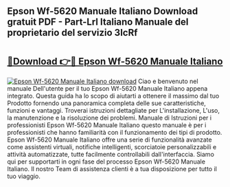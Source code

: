 ## Epson Wf-5620 Manuale Italiano Download gratuit PDF - Part-Lrl Italiano Manuale del proprietario del servizio 3IcRf

# <h2><a href="http://dfa7dxg.blite.top/?on=Epson+Wf-5620+Manuale+Italiano">🔗Download 👉🔴 Epson Wf-5620 Manuale Italiano</a></h2>

[![Epson Wf-5620 Manuale Italiano download](https://i.imgur.com/lujVjoI.png)](http://dfa7dxg.blite.top/?on=Epson+Wf-5620+Manuale+Italiano)
Ciao e benvenuto nel manuale Dell'utente per il tuo Epson Wf-5620 Manuale Italiano appena integrato. Questa guida ha lo scopo di aiutarti a ottenere il massimo dal tuo Prodotto fornendo una panoramica completa delle sue caratteristiche, funzioni e vantaggi. Troverai istruzioni dettagliate per L'installazione, L'uso, la manutenzione e la risoluzione dei problemi. Manuale di Istruzioni per i professionisti Epson Wf-5620 Manuale Italiano questo manuale è per i professionisti che hanno familiarità con il funzionamento dei tipi di prodotto. Epson Wf-5620 Manuale Italiano offre una serie di funzionalità avanzate come assistenti virtuali, notifiche intelligenti, scorciatoie personalizzabili e attività automatizzate, tutte facilmente controllabili dall'interfaccia. Siamo qui per supportarti in ogni fase del processo Epson Wf-5620 Manuale Italiano. Il nostro Team di assistenza clienti è a tua disposizione per tutto il tuo viaggio.
